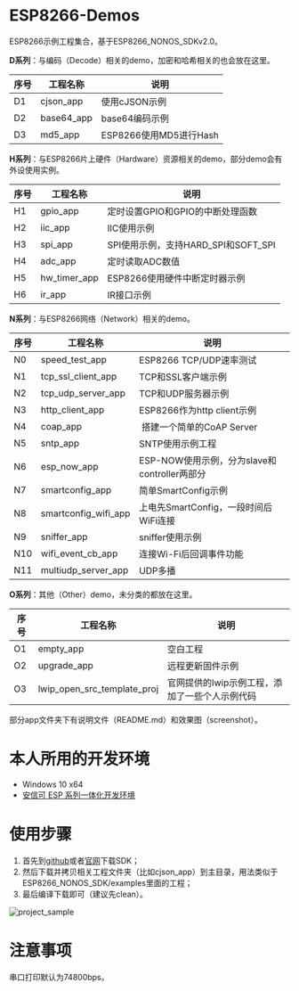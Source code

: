 # ESP8266-Demos

ESP8266示例工程集合，基于ESP8266_NONOS_SDKv2.0。

**D系列**：与编码（Decode）相关的demo，加密和哈希相关的也会放在这里。

| 序号 | 工程名称 | 说明 |
|---|---|---|
| D1 | cjson_app | 使用cJSON示例 |
| D2 | base64_app | base64编码示例 |
| D3 | md5_app | ESP8266使用MD5进行Hash |

**H系列**：与ESP8266片上硬件（Hardware）资源相关的demo，部分demo会有外设使用实例。

| 序号 | 工程名称 | 说明 |
|---|---|---|
| H1 | gpio_app | 定时设置GPIO和GPIO的中断处理函数 |
| H2 | iic_app | IIC使用示例 |
| H3 | spi_app | SPI使用示例，支持HARD_SPI和SOFT_SPI |
| H4 | adc_app| 定时读取ADC数值 |
| H5 | hw_timer_app | ESP8266使用硬件中断定时器示例 |
| H6 | ir_app | IR接口示例 |

**N系列**：与ESP8266网络（Network）相关的demo。

| 序号 | 工程名称 | 说明 |
|---|---|---|
| N0 | speed_test_app | ESP8266 TCP/UDP速率测试 |
| N1 | tcp_ssl_client_app | TCP和SSL客户端示例 |
| N2 | tcp_udp_server_app | TCP和UDP服务器示例 |
| N3 | http_client_app | ESP8266作为http client示例 |
| N4 | coap_app | 搭建一个简单的CoAP Server |
| N5 | sntp_app | SNTP使用示例工程 |
| N6 | esp_now_app | ESP-NOW使用示例，分为slave和controller两部分 |
| N7 | smartconfig_app | 简单SmartConfig示例 |
| N8 | smartconfig_wifi_app | 上电先SmartConfig，一段时间后WiFi连接 |
| N9 | sniffer_app | sniffer使用示例 |
| N10 | wifi_event_cb_app | 连接Wi-Fi后回调事件功能 |
| N11 | multiudp_server_app | UDP多播 |

**O系列**：其他（Other）demo，未分类的都放在这里。

| 序号 | 工程名称 | 说明 |
|---|---|---|
| O1 | empty_app | 空白工程 |
| O2 | upgrade_app |  远程更新固件示例 |
| O3 | lwip_open_src_template_proj | 官网提供的lwip示例工程，添加了一些个人示例代码 |


部分app文件夹下有说明文件（README.md）和效果图（screenshot）。



# 本人所用的开发环境

- Windows 10 x64
- [安信可 ESP 系列一体化开发环境](http://wiki.ai-thinker.com/ai_ide_install)



# 使用步骤

1. 首先到[github](https://github.com/espressif/ESP8266_NONOS_SDK)或者[官网](http://espressif.com/zh-hans/products/hardware/esp8266ex/resources)下载SDK；
2. 然后下载并拷贝相关工程文件夹（比如cjson_app）到主目录，用法类似于ESP8266_NONOS_SDK/examples里面的工程；
3. 最后编译下载即可（建议先clean）。

![project_sample](screenshot/project_sample.png)

# 注意事项

串口打印默认为74800bps。

